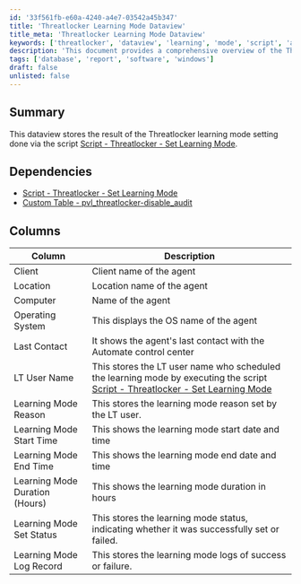 ```yaml
---
id: '33f561fb-e60a-4240-a4e7-03542a45b347'
title: 'Threatlocker Learning Mode Dataview'
title_meta: 'Threatlocker Learning Mode Dataview'
keywords: ['threatlocker', 'dataview', 'learning', 'mode', 'script', 'audit']
description: 'This document provides a comprehensive overview of the Threatlocker Learning Mode Dataview, detailing its dependencies, columns, and the information it captures regarding the learning mode settings applied through the specified script.'
tags: ['database', 'report', 'software', 'windows']
draft: false
unlisted: false
---
```


## Summary

This dataview stores the result of the Threatlocker learning mode setting done via the script [Script - Threatlocker - Set Learning Mode](<../scripts/Threatlocker - Set Learning Mode.md>).

## Dependencies

- [Script - Threatlocker - Set Learning Mode](<../scripts/Threatlocker - Set Learning Mode.md>)
- [Custom Table - pvl_threatlocker-disable_audit](<../tables/pvl_threatlocker-disable_audit.md>)

## Columns

| Column                           | Description                                                                                               |
|----------------------------------|-----------------------------------------------------------------------------------------------------------|
| Client                           | Client name of the agent                                                                                 |
| Location                         | Location name of the agent                                                                                 |
| Computer                         | Name of the agent                                                                                          |
| Operating System                 | This displays the OS name of the agent                                                                     |
| Last Contact                     | It shows the agent's last contact with the Automate control center                                         |
| LT User Name                     | This stores the LT user name who scheduled the learning mode by executing the script [Script - Threatlocker - Set Learning Mode](<../scripts/Threatlocker - Set Learning Mode.md>) |
| Learning Mode Reason             | This stores the learning mode reason set by the LT user.                                                  |
| Learning Mode Start Time         | This shows the learning mode start date and time                                                          |
| Learning Mode End Time           | This shows the learning mode end date and time                                                            |
| Learning Mode Duration (Hours)   | This shows the learning mode duration in hours                                                            |
| Learning Mode Set Status         | This stores the learning mode status, indicating whether it was successfully set or failed.               |
| Learning Mode Log Record         | This stores the learning mode logs of success or failure.                                                 |
